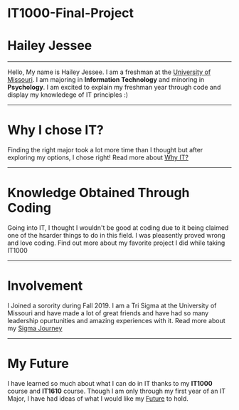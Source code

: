# IT1000-Final-Project
# Hailey Jessee
---
Hello, My name is Hailey Jessee. I am a freshman at the [University of Missouri](https://missouri.edu/). I am majoring in **Information Technology** and minoring in **Psychology**.
I am excited to explain my freshman year through code and display my knowledege of IT principles :)

---
# Why I chose IT?

Finding the right major took a lot more time than I thought but after exploring my options, I chose right! Read more about [Why IT?](https://github.com/HaileyJessee/IT1000-Final-Project/blob/master/3-Major-Changes.md)

---
# Knowledge Obtained Through Coding

Going into IT, I thought I wouldn't be good at coding due to it being claimed one of the hsarder things to do in this field. I was pleasently proved wrong and love coding. Find out more about my favorite project I did while taking IT1000 

---
# Involvement

I Joined a sorority during Fall 2019. I am a Tri Sigma at the University of Missouri and have made a lot of great friends and have had so many leadership opurtunities and amazing experiences with it. Read more about my [Sigma Journey](https://github.com/HaileyJessee/IT1000-Final-Project/blob/master/My-Sorority.md)

---
# My Future

I have learned so much about what I can do in IT thanks to my **IT1000** course and **IT1610** course. Though I am only through my first year of an IT Major, I have had ideas of what I would like my [Future]() to hold.
